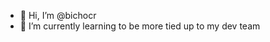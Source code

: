 - 👋 Hi, I’m @bichocr
- 🌱 I’m currently learning to be more tied up to my dev team

<!---
bichocr/bichocr is a ✨ special ✨ repository because its `README.md` (this file) appears on your GitHub profile.
You can click the Preview link to take a look at your changes.
--->
